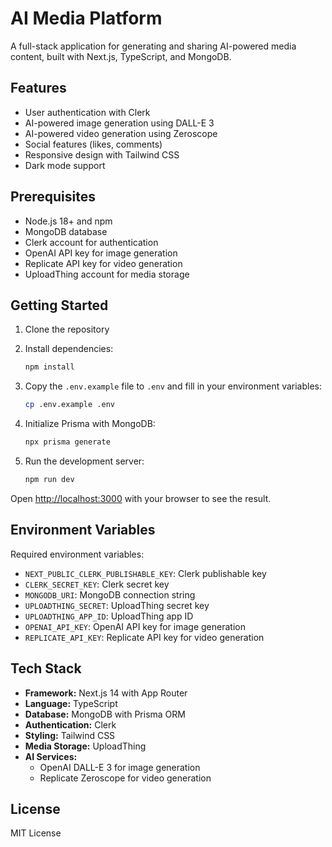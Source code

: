 # AI Media Platform

A full-stack application for generating and sharing AI-powered media content, built with Next.js, TypeScript, and MongoDB.

## Features

- User authentication with Clerk
- AI-powered image generation using DALL-E 3
- AI-powered video generation using Zeroscope
- Social features (likes, comments)
- Responsive design with Tailwind CSS
- Dark mode support

## Prerequisites

- Node.js 18+ and npm
- MongoDB database
- Clerk account for authentication
- OpenAI API key for image generation
- Replicate API key for video generation
- UploadThing account for media storage

## Getting Started

1. Clone the repository
2. Install dependencies:
   ```bash
   npm install
   ```

3. Copy the `.env.example` file to `.env` and fill in your environment variables:
   ```bash
   cp .env.example .env
   ```

4. Initialize Prisma with MongoDB:
   ```bash
   npx prisma generate
   ```

5. Run the development server:
   ```bash
   npm run dev
   ```

Open [http://localhost:3000](http://localhost:3000) with your browser to see the result.

## Environment Variables

Required environment variables:

- `NEXT_PUBLIC_CLERK_PUBLISHABLE_KEY`: Clerk publishable key
- `CLERK_SECRET_KEY`: Clerk secret key
- `MONGODB_URI`: MongoDB connection string
- `UPLOADTHING_SECRET`: UploadThing secret key
- `UPLOADTHING_APP_ID`: UploadThing app ID
- `OPENAI_API_KEY`: OpenAI API key for image generation
- `REPLICATE_API_KEY`: Replicate API key for video generation

## Tech Stack

- **Framework:** Next.js 14 with App Router
- **Language:** TypeScript
- **Database:** MongoDB with Prisma ORM
- **Authentication:** Clerk
- **Styling:** Tailwind CSS
- **Media Storage:** UploadThing
- **AI Services:**
  - OpenAI DALL-E 3 for image generation
  - Replicate Zeroscope for video generation

## License

MIT License
